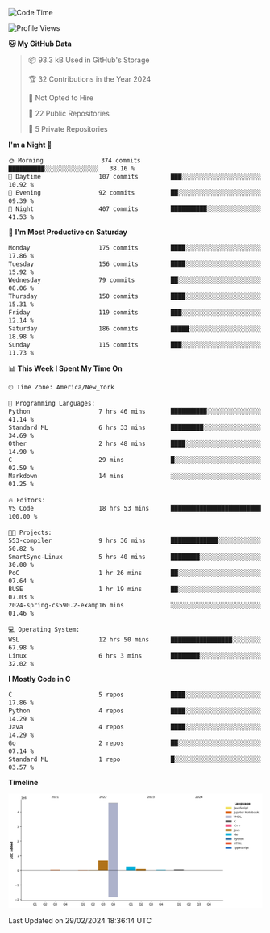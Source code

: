 <!--START_SECTION:waka-->
![Code Time](http://img.shields.io/badge/Code%20Time-91%20hrs%2048%20mins-blue)

![Profile Views](http://img.shields.io/badge/Profile%20Views-24-blue)

**🐱 My GitHub Data** 

> 📦 93.3 kB Used in GitHub's Storage 
 > 
> 🏆 32 Contributions in the Year 2024
 > 
> 🚫 Not Opted to Hire
 > 
> 📜 22 Public Repositories 
 > 
> 🔑 5 Private Repositories 
 > 
**I'm a Night 🦉** 

```text
🌞 Morning                374 commits         ██████████░░░░░░░░░░░░░░░   38.16 % 
🌆 Daytime                107 commits         ███░░░░░░░░░░░░░░░░░░░░░░   10.92 % 
🌃 Evening                92 commits          ██░░░░░░░░░░░░░░░░░░░░░░░   09.39 % 
🌙 Night                  407 commits         ██████████░░░░░░░░░░░░░░░   41.53 % 
```
📅 **I'm Most Productive on Saturday** 

```text
Monday                   175 commits         ████░░░░░░░░░░░░░░░░░░░░░   17.86 % 
Tuesday                  156 commits         ████░░░░░░░░░░░░░░░░░░░░░   15.92 % 
Wednesday                79 commits          ██░░░░░░░░░░░░░░░░░░░░░░░   08.06 % 
Thursday                 150 commits         ████░░░░░░░░░░░░░░░░░░░░░   15.31 % 
Friday                   119 commits         ███░░░░░░░░░░░░░░░░░░░░░░   12.14 % 
Saturday                 186 commits         █████░░░░░░░░░░░░░░░░░░░░   18.98 % 
Sunday                   115 commits         ███░░░░░░░░░░░░░░░░░░░░░░   11.73 % 
```


📊 **This Week I Spent My Time On** 

```text
🕑︎ Time Zone: America/New_York

💬 Programming Languages: 
Python                   7 hrs 46 mins       ██████████░░░░░░░░░░░░░░░   41.14 % 
Standard ML              6 hrs 33 mins       █████████░░░░░░░░░░░░░░░░   34.69 % 
Other                    2 hrs 48 mins       ████░░░░░░░░░░░░░░░░░░░░░   14.90 % 
C                        29 mins             █░░░░░░░░░░░░░░░░░░░░░░░░   02.59 % 
Markdown                 14 mins             ░░░░░░░░░░░░░░░░░░░░░░░░░   01.25 % 

🔥 Editors: 
VS Code                  18 hrs 53 mins      █████████████████████████   100.00 % 

🐱‍💻 Projects: 
553-compiler             9 hrs 36 mins       █████████████░░░░░░░░░░░░   50.82 % 
SmartSync-Linux          5 hrs 40 mins       ████████░░░░░░░░░░░░░░░░░   30.00 % 
PoC                      1 hr 26 mins        ██░░░░░░░░░░░░░░░░░░░░░░░   07.64 % 
BUSE                     1 hr 19 mins        ██░░░░░░░░░░░░░░░░░░░░░░░   07.03 % 
2024-spring-cs590.2-examp16 mins             ░░░░░░░░░░░░░░░░░░░░░░░░░   01.46 % 

💻 Operating System: 
WSL                      12 hrs 50 mins      █████████████████░░░░░░░░   67.98 % 
Linux                    6 hrs 3 mins        ████████░░░░░░░░░░░░░░░░░   32.02 % 
```

**I Mostly Code in C** 

```text
C                        5 repos             ████░░░░░░░░░░░░░░░░░░░░░   17.86 % 
Python                   4 repos             ████░░░░░░░░░░░░░░░░░░░░░   14.29 % 
Java                     4 repos             ████░░░░░░░░░░░░░░░░░░░░░   14.29 % 
Go                       2 repos             ██░░░░░░░░░░░░░░░░░░░░░░░   07.14 % 
Standard ML              1 repo              █░░░░░░░░░░░░░░░░░░░░░░░░   03.57 % 
```



**Timeline**

![Lines of Code chart](https://raw.githubusercontent.com/fqzz2000/fqzz2000/main/assets/bar_graph.png)


 Last Updated on 29/02/2024 18:36:14 UTC
<!--END_SECTION:waka-->
